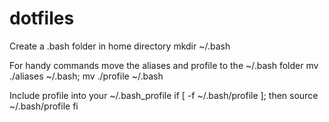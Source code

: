 dotfiles
========

Create a .bash folder in home directory
    mkdir ~/.bash

For handy commands move the aliases and profile to the ~/.bash folder
    mv ./aliases ~/.bash; mv ./profile ~/.bash

Include profile into your ~/.bash_profile
    if [ -f ~/.bash/profile ]; then
      source ~/.bash/profile
    fi
